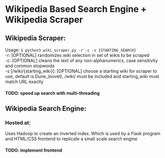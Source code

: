 # Wikipedia Based Search Engine + Wikipedia Scraper
## Wikipedia Scraper:
Usage: `$ python3 wiki_scraper.py -r -c -s {STARTING_SEARCH}`  
    -r: [OPTIONAL] randomizes wiki selection in set of wikis to be scraped  
    -c: [OPTIONAL] cleans the text of any non-alphanumerics, case sensitivity and common stopwords  
    -s [/wiki/{starting_wiki}]: [OPTIONAL] choose a starting wiki for scraper to use, default is Dune_(novel), /wiki/ must be included and starting_wiki must match URL exactly  

#### TODO: speed up search with multi-threading

## Wikipedia Search Engine:
### Hosted at: 
Uses Hadoop to create an inverted index. Which is used by a Flask program and HTML/CSS frontend to replicate a small scale search engine
#### TODO: implement frontend
